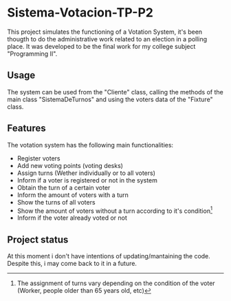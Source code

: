 # Sistema-Votacion-TP-P2
This project simulates the functioning of a Votation System, it's been thougth to do the administrative work related to an election in a polling place.
It was developed to be the final work for my college subject "Programming II".
## Usage
The system can be used from the "Cliente" class, calling the methods of the main class "SistemaDeTurnos" and using the voters data of the "Fixture" class. 
## Features
The votation system has the following main functionalities:
* Register voters
* Add new voting points (voting desks)
* Assign turns (Wether individually or to all voters)
* Inform if a voter is registered or not in the system
* Obtain the turn of a certain voter
* Inform the amount of voters with a turn
* Show the turns of all voters
* Show the amount of voters without a turn according to it's condition[^1]
* Inform if the voter already voted or not
[^1]: The assignment of turns vary depending on the condition of the voter (Worker, people older than 65 years old, etc)
## Project status
At this moment i don't have intentions of updating/mantaining the code. Despite this, i may come back to it in a future.



